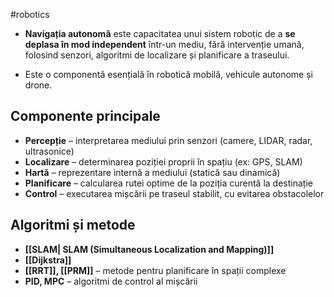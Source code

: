 #robotics
- **Navigația autonomă** este capacitatea unui sistem robotic de a **se deplasa în mod independent** într-un mediu, fără intervenție umană, folosind senzori, algoritmi de localizare și planificare a traseului.

- Este o componentă esențială în robotică mobilă, vehicule autonome și drone.

## Componente principale

- **Percepție** – interpretarea mediului prin senzori (camere, LIDAR, radar, ultrasonice)
- **Localizare** – determinarea poziției proprii în spațiu (ex: GPS, SLAM)
- **Hartă** – reprezentare internă a mediului (statică sau dinamică)
- **Planificare** – calcularea rutei optime de la poziția curentă la destinație
- **Control** – executarea mișcării pe traseul stabilit, cu evitarea obstacolelor

## Algoritmi și metode

- **[[SLAM| SLAM (Simultaneous Localization and Mapping)]]** 
-  **[[Dijkstra]]**
- **[[RRT]], [[PRM]]** – metode pentru planificare în spații complexe
- **PID, MPC** – algoritmi de control al mișcării